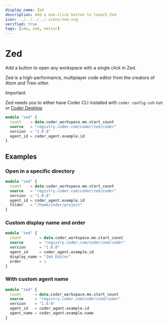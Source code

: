 ```yaml
---
display_name: Zed
description: Add a one-click button to launch Zed
icon: ../../../../.icons/zed.svg
verified: true
tags: [ide, zed, editor]
---
```


# Zed

Add a button to open any workspace with a single click in Zed.

Zed is a high-performance, multiplayer code editor from the creators of Atom and Tree-sitter.

> [!IMPORTANT]
> Zed needs you to either have Coder CLI installed with `coder config-ssh` run or [Coder Desktop](https://coder.com/docs/user-guides/desktop)

```tf
module "zed" {
  count    = data.coder_workspace.me.start_count
  source   = "registry.coder.com/coder/zed/coder"
  version  = "1.0.0"
  agent_id = coder_agent.example.id
}
```

## Examples

### Open in a specific directory

```tf
module "zed" {
  count    = data.coder_workspace.me.start_count
  source   = "registry.coder.com/coder/zed/coder"
  version  = "1.0.0"
  agent_id = coder_agent.example.id
  folder   = "/home/coder/project"
}
```

### Custom display name and order

```tf
module "zed" {
  count        = data.coder_workspace.me.start_count
  source       = "registry.coder.com/coder/zed/coder"
  version      = "1.0.0"
  agent_id     = coder_agent.example.id
  display_name = "Zed Editor"
  order        = 1
}
```

### With custom agent name

```tf
module "zed" {
  count      = data.coder_workspace.me.start_count
  source     = "registry.coder.com/coder/zed/coder"
  version    = "1.0.0"
  agent_id   = coder_agent.example.id
  agent_name = coder_agent.example.name
}
```
